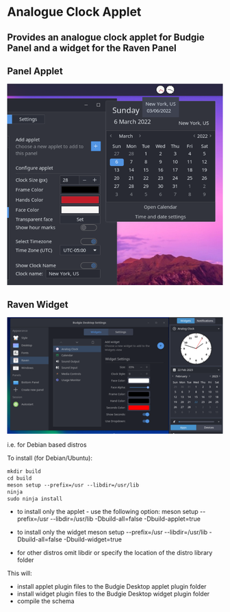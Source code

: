 # Analogue Clock Applet

## Provides an analogue clock applet for Budgie Panel and a widget for the Raven Panel

## Panel Applet
![Screenshot](images/clock.png?raw=true)

## Raven Widget
![Screenshot](images/analog-clock.png?raw=true)

i.e. for Debian based distros

To install (for Debian/Ubuntu):

    mkdir build
    cd build
    meson setup --prefix=/usr --libdir=/usr/lib
    ninja
    sudo ninja install
    
* to install only the applet - use the following option:
meson setup --prefix=/usr --libdir=/usr/lib -Dbuild-all=false -Dbuild-applet=true

* to install only the widget
meson setup --prefix=/usr --libdir=/usr/lib -Dbuild-all=false -Dbuild-widget=true

* for other distros omit libdir or specify the location of the distro library folder

This will:
* install applet plugin files to the Budgie Desktop applet plugin folder
* install widget plugin files to the Budgie Desktop widget plugin folder 
* compile the schema
